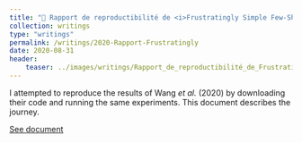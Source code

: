 ```yaml
---
title: "🧾 Rapport de reproductibilité de <i>Frustratingly Simple Few-Shot Object Detection</i> (Wang <i>et al.</i>, 2020)"
collection: writings
type: "writings"
permalink: /writings/2020-Rapport-Frustratingly
date: 2020-08-31
header:
    teaser: ../images/writings/Rapport_de_reproductibilité_de_Frustratingly_Simple_Few_Shot_Object_Detection.png
---
```

I attempted to reproduce the results of Wang <i>et al.</i> (2020) by downloading their code and running the same experiments. This document describes the journey.

[See document](https://drive.google.com/file/d/12Q3h7x7LkWbjojDGlFvtK2dvN242VjZ7/view?usp=sharing)